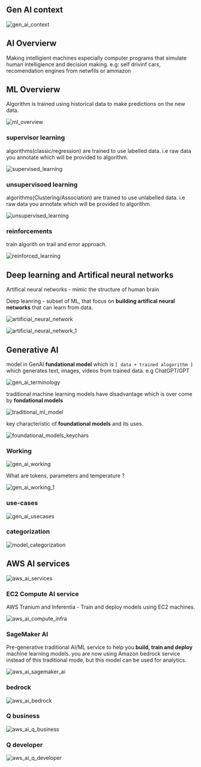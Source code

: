 

## Gen AI context

![gen_ai_context](gen_ai_context.png)

## AI Overvierw 

Making intelligient machines especially computer programs that simulate human intelligience and decision making.
e.g: self drivinf cars, recomendation engines from netwfils or ammazon

## ML Overvierw

Algorithm is trained using historical data to make predictions on the new data.

![ml_overview](ml_overview.png)

### supervisor learning

algorithms(classic/regression) are trained to use labelled data. i.e raw data you annotate which will be provided to algorithm.

![supervised_learning](supervised_learning.png)

### unsupervisoed learning

algorithms(Clustering/Association) are trained to use unlabelled data. i.e raw data you annotate which will be provided to algorithm.

![unsupervised_learning](unsupervised_learning.png)

### reinforcements

train algorith on trail and error approach. 

![reinforced_learning](reinforced_learning.png)

## Deep learning and Artifical neural networks

Artifical neural networks - mimic the structure of human brain

Deep leanring - subset of ML, that focus on **building artifical neural networks** that can learn from data. 

![artificial_neural_network](artificial_neural_network.png)

![artificial_neural_network_1](artificial_neural_network_1.png)

## Generative AI

model in GenAI **fundational model** which is `[ data + trained alogorithm ]` which generates text, images, videos from trained data.
e.g ChatGPT/GPT

![gen_ai_terminology](gen_ai_terminology.png)

traditional machine learning models have disadvantage which is over come by **fondational models**

![traditional_ml_model](traditional_ml_model.png)

key characteristic of **foundational models** and its uses. 

![foundational_models_keychars](foundational_models_keychars.png)

### Working

![gen_ai_working](gen_ai_working.png)

What are tokens, parameters and temperature ?

![gen_ai_working_1](gen_ai_working_1.png)

### use-cases

![gen_ai_usecases](gen_ai_usecases.png)

### categorization

![model_categorization](model_categorization.png)

## AWS AI services

![aws_ai_services](aws_ai_services.png)

### EC2 Compute AI service

AWS Tranium and Inferentia - Train and deploy models using EC2 machines.

![aws_ai_compute_infra](aws_ai_compute_infra.png)

### SageMaker AI

Pre-generative traditional AI/ML service to help you **build, train and deploy** machine learning models. 
you are now using Amazon bedrock service instead of this traditional mode, but this model can be used for analytics. 

![aws_ai_sagemaker_ai](aws_ai_sagemaker_ai.png)

### bedrock 

![aws_ai_bedrock](aws_ai_bedrock.png)

### Q business

![aws_ai_q_business](aws_ai_q_business.png)

### Q developer

![aws_ai_q_developer](aws_ai_q_developer.png)